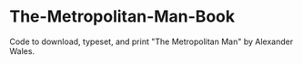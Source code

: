 # The-Metropolitan-Man-Book
Code to download, typeset, and print "The Metropolitan Man" by Alexander Wales.
